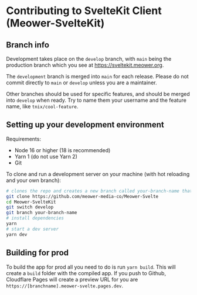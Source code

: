 # Contributing to SvelteKit Client (Meower-SvelteKit)

## Branch info

Development takes place on the `develop` branch, with `main` being the production branch which you see at https://sveltekit.meower.org.

The `development` branch is merged into `main` for each release. Please do not commit directly to `main` or `develop` unless you are a maintainer.

Other branches should be used for specific features, and should be merged into `develop` when ready. Try to name them your username and the feature name, like `tnix/cool-feature`.

## Setting up your development environment

Requirements:

- Node 16 or higher (18 is recommended)
- Yarn 1 (do not use Yarn 2)
- Git

To clone and run a development server on your machine (with hot reloading and your own branch):

```sh
# clones the repo and creates a new branch called your-branch-name that's based on develop
git clone https://github.com/meower-media-co/Meower-Svelte
cd Meower-SvelteKit
git switch develop
git branch your-branch-name
# install dependencies
yarn
# start a dev server
yarn dev
```

## Building for prod

To build the app for prod all you need to do is run `yarn build`. This will create a `build` folder with the compiled app. If you push to Github, Cloudflare Pages will create a preview URL for you are `https://[branchname].meower-svelte.pages.dev`.